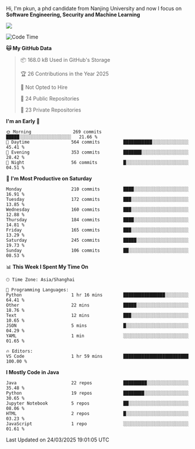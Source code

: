 Hi, I'm pkun, a phd candidate from Nanjing University and now I focus on **Software Engineering, Security and Machine Learning**

<!--![GitHub Snake Light](https://github.com/pppppkun/pppppkun/blob/output/github-snake.svg#gh-light-mode-only)-->
<!--![GitHub Snake dark](https://github.com/pppppkun/pppppkun/blob/output/github-snake-dark.svg#gh-dark-mode-only)-->

![](https://komarev.com/ghpvc/?username=pppppkun)
<!--START_SECTION:waka-->
![Code Time](http://img.shields.io/badge/Code%20Time-2%2C026%20hrs%2030%20mins-blue)

**🐱 My GitHub Data** 

> 📦 168.0 kB Used in GitHub's Storage 
 > 
> 🏆 26 Contributions in the Year 2025
 > 
> 🚫 Not Opted to Hire
 > 
> 📜 24 Public Repositories 
 > 
> 🔑 23 Private Repositories 
 > 
**I'm an Early 🐤** 

```text
🌞 Morning                269 commits         █████░░░░░░░░░░░░░░░░░░░░   21.66 % 
🌆 Daytime                564 commits         ███████████░░░░░░░░░░░░░░   45.41 % 
🌃 Evening                353 commits         ███████░░░░░░░░░░░░░░░░░░   28.42 % 
🌙 Night                  56 commits          █░░░░░░░░░░░░░░░░░░░░░░░░   04.51 % 
```
📅 **I'm Most Productive on Saturday** 

```text
Monday                   210 commits         ████░░░░░░░░░░░░░░░░░░░░░   16.91 % 
Tuesday                  172 commits         ███░░░░░░░░░░░░░░░░░░░░░░   13.85 % 
Wednesday                160 commits         ███░░░░░░░░░░░░░░░░░░░░░░   12.88 % 
Thursday                 184 commits         ████░░░░░░░░░░░░░░░░░░░░░   14.81 % 
Friday                   165 commits         ███░░░░░░░░░░░░░░░░░░░░░░   13.29 % 
Saturday                 245 commits         █████░░░░░░░░░░░░░░░░░░░░   19.73 % 
Sunday                   106 commits         ██░░░░░░░░░░░░░░░░░░░░░░░   08.53 % 
```


📊 **This Week I Spent My Time On** 

```text
🕑︎ Time Zone: Asia/Shanghai

💬 Programming Languages: 
Python                   1 hr 16 mins        ████████████████░░░░░░░░░   64.41 % 
Other                    22 mins             █████░░░░░░░░░░░░░░░░░░░░   18.76 % 
Text                     12 mins             ███░░░░░░░░░░░░░░░░░░░░░░   10.65 % 
JSON                     5 mins              █░░░░░░░░░░░░░░░░░░░░░░░░   04.29 % 
YAML                     1 min               ░░░░░░░░░░░░░░░░░░░░░░░░░   01.65 % 

🔥 Editors: 
VS Code                  1 hr 59 mins        █████████████████████████   100.00 % 
```

**I Mostly Code in Java** 

```text
Java                     22 repos            █████████░░░░░░░░░░░░░░░░   35.48 % 
Python                   19 repos            ████████░░░░░░░░░░░░░░░░░   30.65 % 
Jupyter Notebook         5 repos             ██░░░░░░░░░░░░░░░░░░░░░░░   08.06 % 
HTML                     2 repos             █░░░░░░░░░░░░░░░░░░░░░░░░   03.23 % 
JavaScript               1 repo              ░░░░░░░░░░░░░░░░░░░░░░░░░   01.61 % 
```




 Last Updated on 24/03/2025 19:01:05 UTC
<!--END_SECTION:waka-->
